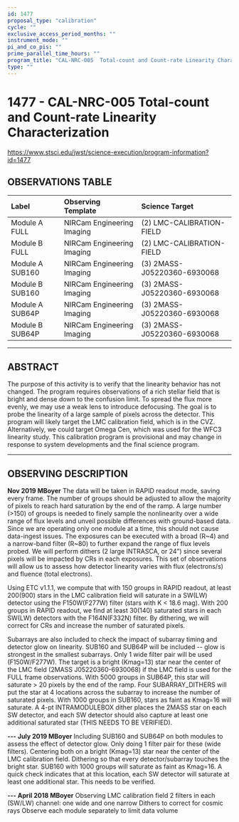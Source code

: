 ```yaml
---
id: 1477
proposal_type: "calibration"
cycle: ""
exclusive_access_period_months: ""
instrument_mode: ""
pi_and_co_pis: ""
prime_parallel_time_hours: ""
program_title: "CAL-NRC-005  Total-count and Count-rate Linearity Characterization"
type: ""
---
```

# 1477 - CAL-NRC-005  Total-count and Count-rate Linearity Characterization
https://www.stsci.edu/jwst/science-execution/program-information?id=1477
## OBSERVATIONS TABLE
| Label             | Observing Template          | Science Target                   |
| :---------------- | :-------------------------- | :------------------------------- |
| Module A FULL     | NIRCam Engineering Imaging  | (2) LMC-CALIBRATION-FIELD        |
| Module B FULL     | NIRCam Engineering Imaging  | (2) LMC-CALIBRATION-FIELD        |
| Module A SUB160   | NIRCam Engineering Imaging  | (3) 2MASS-J05220360-6930068      |
| Module B SUB160   | NIRCam Engineering Imaging  | (3) 2MASS-J05220360-6930068      |
| Module A SUB64P   | NIRCam Engineering Imaging  | (3) 2MASS-J05220360-6930068      |
| Module B SUB64P   | NIRCam Engineering Imaging  | (3) 2MASS-J05220360-6930068      |

---

## ABSTRACT

The purpose of this activity is to verify that the linearity behavior has not changed. The program requires observations of a rich stellar field that is bright and dense down to the confusion limit. To spread the flux more evenly, we may use a weak lens to introduce defocusing. The goal is to probe the linearity of a large sample of pixels across the detector. This program will likely target the LMC calibration field, which is in the CVZ. Alternatively, we could target Omega Cen, which was used for the WFC3 linearity study. This calibration program is provisional and may change in response to system developments and the final science program.

---

## OBSERVING DESCRIPTION

**Nov 2019 MBoyer**
The data will be taken in RAPID readout mode, saving every frame. The number of groups should be adjusted to allow the majority of pixels to reach hard saturation by the end of the ramp. A large number (>150) of groups is needed to finely sample the nonlinearity over a wide range of flux levels and unveil possible differences with ground-based data. Since we are operating only one module at a time, this should not cause data-ingest issues. The exposures can be executed with a broad (R~4) and a narrow-band filter (R~80) to further expand the range of flux levels probed. We will perform dithers (2 large INTRASCA, or 24”) since several pixels will be impacted by CRs in each exposures. This set of observations will allow us to assess how detector linearity varies with flux (electrons/s) and fluence (total electrons).

Using ETC v1.1.1, we compute that with 150 groups in RAPID readout, at least 200(900) stars in the LMC calibration field will saturate in a SW(LW) detector using the F150W(F277W) filter (stars with K < 18.6 mag). With 200 groups in RAPID readout, we find at least 30(140) saturated stars in each SW(LW) detectors with the F164N(F332N) filter. By dithering, we will correct for CRs and increase the number of saturated pixels.

Subarrays are also included to check the impact of subarray timing and detector glow on linearity. SUB160 and SUB64P will be included -- glow is strongest in the smallest subarrays. Only 1 wide filter pair will be used (F150W/F277W). The target is a bright (Kmag=13) star near the center of the LMC field (2MASS J05220360-6930068) if the LMC field is used for the FULL frame observations. With 5000 groups in SUB64P, this star will saturate > 20 pixels by the end of the ramp. Four SUBARRAY_DITHERS will put the star at 4 locations across the subarray to increase the number of saturated pixels. With 1000 groups in SUB160, stars as faint as Kmag=16 will saturate. A 4-pt INTRAMODULEBOX dither places the 2MASS star on each SW detector, and each SW detector should also capture at least one additional saturated star (THIS NEEDS TO BE VERIFIED).

**--- July 2019 MBoyer**
Including SUB160 and SUB64P on both modules to assess the effect of detector glow. Only doing 1 filter pair for these (wide filters). Centering both on a bright (Kmag=13) star near the center of the LMC calibration field. Dithering so that every detector/subarray touches the bright star. SUB160 with 1000 groups will saturate as faint as Kmag=16. A quick check indicates that at this location, each SW detector will saturate at least one additional star. This needs to be verified.

**--- April 2018 MBoyer**
Observing LMC calibration field
2 filters in each (SW/LW) channel: one wide and one narrow
Dithers to correct for cosmic rays
Observe each module separately to limit data volume
